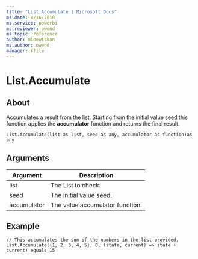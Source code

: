 ```yaml
---
title: "List.Accumulate | Microsoft Docs"
ms.date: 4/16/2018
ms.service: powerbi
ms.reviewer: owend
ms.topic: reference
author: minewiskan
ms.author: owend
manager: kfile
---
```

# List.Accumulate

  
## About  
Accumulates a result from the list. Starting from the initial value seed this function applies the **accumulator** function and returns the final result.  
  
```  
List.Accumulate(list as list, seed as any, accumulator as function)as any  
```  
  
## Arguments  
  
|Argument|Description|  
|------------|---------------|  
|list|The List to check.|  
|seed|The initial value seed.|  
|accumulator|The value accumulator function.|  
  
## Example  
  
```  
// This accumulates the sum of the numbers in the list provided.  
List.Accumulate({1, 2, 3, 4, 5}, 0, (state, current) => state + current) equals 15  
```  
